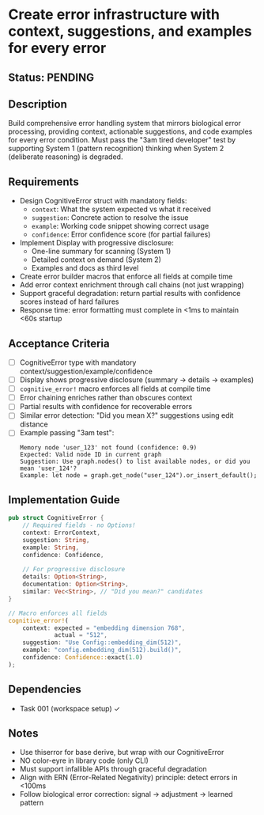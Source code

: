 # Create error infrastructure with context, suggestions, and examples for every error

## Status: PENDING

## Description
Build comprehensive error handling system that mirrors biological error processing, providing context, actionable suggestions, and code examples for every error condition. Must pass the "3am tired developer" test by supporting System 1 (pattern recognition) thinking when System 2 (deliberate reasoning) is degraded.

## Requirements
- Design CognitiveError struct with mandatory fields:
  - `context`: What the system expected vs what it received
  - `suggestion`: Concrete action to resolve the issue  
  - `example`: Working code snippet showing correct usage
  - `confidence`: Error confidence score (for partial failures)
- Implement Display with progressive disclosure:
  - One-line summary for scanning (System 1)
  - Detailed context on demand (System 2)
  - Examples and docs as third level
- Create error builder macros that enforce all fields at compile time
- Add error context enrichment through call chains (not just wrapping)
- Support graceful degradation: return partial results with confidence scores instead of hard failures
- Response time: error formatting must complete in <1ms to maintain <60s startup

## Acceptance Criteria
- [ ] CognitiveError type with mandatory context/suggestion/example/confidence
- [ ] Display shows progressive disclosure (summary → details → examples)
- [ ] `cognitive_error!` macro enforces all fields at compile time
- [ ] Error chaining enriches rather than obscures context
- [ ] Partial results with confidence for recoverable errors
- [ ] Similar error detection: "Did you mean X?" suggestions using edit distance
- [ ] Example passing "3am test": 
  ```
  Memory node 'user_123' not found (confidence: 0.9)
  Expected: Valid node ID in current graph
  Suggestion: Use graph.nodes() to list available nodes, or did you mean 'user_124'?
  Example: let node = graph.get_node("user_124").or_insert_default();
  ```

## Implementation Guide
```rust
pub struct CognitiveError {
    // Required fields - no Options!
    context: ErrorContext,
    suggestion: String,
    example: String,
    confidence: Confidence,
    
    // For progressive disclosure
    details: Option<String>,
    documentation: Option<String>,
    similar: Vec<String>, // "Did you mean?" candidates
}

// Macro enforces all fields
cognitive_error!(
    context: expected = "embedding dimension 768",
             actual = "512",
    suggestion: "Use Config::embedding_dim(512)",
    example: "config.embedding_dim(512).build()",
    confidence: Confidence::exact(1.0)
);
```

## Dependencies
- Task 001 (workspace setup) ✓

## Notes
- Use thiserror for base derive, but wrap with our CognitiveError
- NO color-eyre in library code (only CLI)
- Must support infallible APIs through graceful degradation
- Align with ERN (Error-Related Negativity) principle: detect errors in <100ms
- Follow biological error correction: signal → adjustment → learned pattern